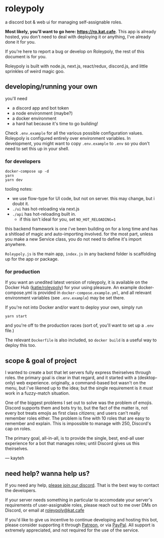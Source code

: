 # roleypoly

a discord bot & web ui for managing self-assignable roles.

**Most likely, you'll want to go here: https://rp.kat.cafe**. This app is already hosted, you don't need to deal with deploying it or anything, I've already done it for you.

If you're here to report a bug or develop on Roleypoly, the rest of this document is for you.

Roleypoly is built with node.js, next.js, react/redux, discord.js, and little sprinkles of weird magic goo.

## developing/running your own

you'll need

- a discord app and bot token
- a node environment (maybe?)
- a docker environment
- a hard hat because it's time to go building!

Check `.env.example` for all the various possible configuration values. Roleypoly is configured entirely over environment variables. In development, you might want to copy `.env.example` to `.env` so you don't need to set this up in your shell.

### for developers

```
docker-compose up -d
yarn
yarn dev
```

tooling notes:
- we use flow-type for UI code, but not on server. this may change, but i doubt it.
- `./ui` has hot-reloading via next.js  
- `./api` has hot-reloading built in.
  - if this isn't ideal for you, set `NO_HOT_RELOADING=1`

this backend framework is one i've been building on for a long time and has a shitload of magic and auto-importing involved. for the most part, unless you make a new Service class, you do not need to define it's import anywhere.

`Roleypoly.js` is the main app, `index.js` in any backend folder is scaffolding up for the app or package.

### for production

If you want an unedited latest version of roleypoly, it is available on the Docker Hub ([katie/roleypoly](https://hub.docker.com/r/katie/roleypoly)) for your using pleasure. An example docker-compose.yml is provided in `docker-compose.example.yml`, and all relevant environment variables (see `.env.example`) may be set there.

If you're not into Docker and/or want to deploy your own, simply run
```
yarn start
```
and you're off to the production races (sort of, you'll want to set up a `.env` file.)

The relevant `Dockerfile` is also included, so `docker build` is a useful way to deploy this too.

## scope & goal of project

I wanted to create a bot that let servers fully express theirselves through roles. the primary goal is clear in that regard, and it started with a (desktop-only) web experience. originally, a command-based bot wasn't on the menu, but i've likened up to the idea; but the single requirement is it *must* work in a fuzzy-match situation.

One of the biggest problems I set out to solve was the problem of emojis. Discord supports them and bots try to, but the fact of the matter is, not every bot treats emojis as first class citizens; and users can't really remember roles either. The problem is fine with 10 roles that are easy to remember and explain. This is impossible to manage with 250, Discord's cap on roles.

The primary goal, all-in-all, is to provide the single, best, end-all user experience for a bot that manages roles; until Discord gives us this theirselves.

— kayteh

## need help? wanna help us?

If you need any help, [please join our discord](https://discord.gg/m4GpWYY). That is the best way to contact the developers.

If your server needs something in particular to accomodate your server's requirements of user-assignable roles, please reach out to me over DMs on Discord, or email at [roleypoly@kat.cafe](mailto:roleypoly@kat.cafe)

If you'd like to give us incentive to continue developing and hosting this bot, please consider supporting it through [Patreon](https://patreon.com/kata), or via [PayPal](https://paypal.me/kayteh). All support is extremely appreciated, and not required for the use of the service.
